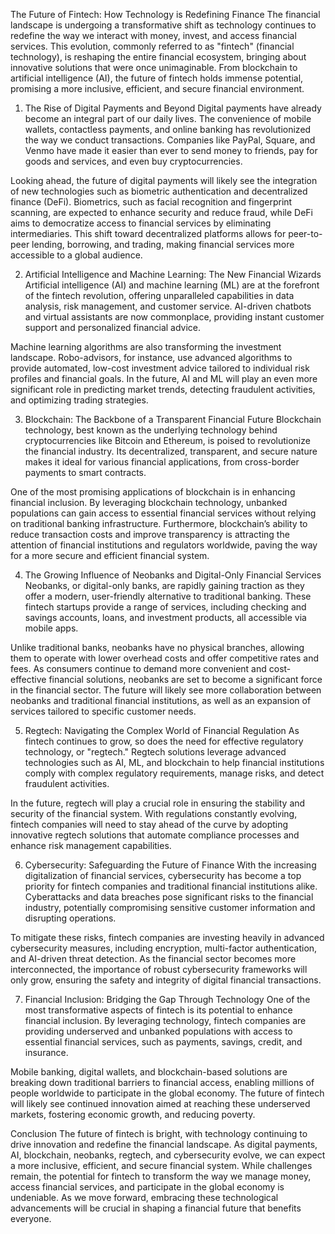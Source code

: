 
The Future of Fintech: How Technology is Redefining Finance
The financial landscape is undergoing a transformative shift as technology continues to redefine the way we interact with money, invest, and access financial services. This evolution, commonly referred to as "fintech" (financial technology), is reshaping the entire financial ecosystem, bringing about innovative solutions that were once unimaginable. From blockchain to artificial intelligence (AI), the future of fintech holds immense potential, promising a more inclusive, efficient, and secure financial environment.

1. The Rise of Digital Payments and Beyond
Digital payments have already become an integral part of our daily lives. The convenience of mobile wallets, contactless payments, and online banking has revolutionized the way we conduct transactions. Companies like PayPal, Square, and Venmo have made it easier than ever to send money to friends, pay for goods and services, and even buy cryptocurrencies.

Looking ahead, the future of digital payments will likely see the integration of new technologies such as biometric authentication and decentralized finance (DeFi). Biometrics, such as facial recognition and fingerprint scanning, are expected to enhance security and reduce fraud, while DeFi aims to democratize access to financial services by eliminating intermediaries. This shift toward decentralized platforms allows for peer-to-peer lending, borrowing, and trading, making financial services more accessible to a global audience.

2. Artificial Intelligence and Machine Learning: The New Financial Wizards
Artificial intelligence (AI) and machine learning (ML) are at the forefront of the fintech revolution, offering unparalleled capabilities in data analysis, risk management, and customer service. AI-driven chatbots and virtual assistants are now commonplace, providing instant customer support and personalized financial advice.

Machine learning algorithms are also transforming the investment landscape. Robo-advisors, for instance, use advanced algorithms to provide automated, low-cost investment advice tailored to individual risk profiles and financial goals. In the future, AI and ML will play an even more significant role in predicting market trends, detecting fraudulent activities, and optimizing trading strategies.

3. Blockchain: The Backbone of a Transparent Financial Future
Blockchain technology, best known as the underlying technology behind cryptocurrencies like Bitcoin and Ethereum, is poised to revolutionize the financial industry. Its decentralized, transparent, and secure nature makes it ideal for various financial applications, from cross-border payments to smart contracts.

One of the most promising applications of blockchain is in enhancing financial inclusion. By leveraging blockchain technology, unbanked populations can gain access to essential financial services without relying on traditional banking infrastructure. Furthermore, blockchain’s ability to reduce transaction costs and improve transparency is attracting the attention of financial institutions and regulators worldwide, paving the way for a more secure and efficient financial system.

4. The Growing Influence of Neobanks and Digital-Only Financial Services
Neobanks, or digital-only banks, are rapidly gaining traction as they offer a modern, user-friendly alternative to traditional banking. These fintech startups provide a range of services, including checking and savings accounts, loans, and investment products, all accessible via mobile apps.

Unlike traditional banks, neobanks have no physical branches, allowing them to operate with lower overhead costs and offer competitive rates and fees. As consumers continue to demand more convenient and cost-effective financial solutions, neobanks are set to become a significant force in the financial sector. The future will likely see more collaboration between neobanks and traditional financial institutions, as well as an expansion of services tailored to specific customer needs.

5. Regtech: Navigating the Complex World of Financial Regulation
As fintech continues to grow, so does the need for effective regulatory technology, or "regtech." Regtech solutions leverage advanced technologies such as AI, ML, and blockchain to help financial institutions comply with complex regulatory requirements, manage risks, and detect fraudulent activities.

In the future, regtech will play a crucial role in ensuring the stability and security of the financial system. With regulations constantly evolving, fintech companies will need to stay ahead of the curve by adopting innovative regtech solutions that automate compliance processes and enhance risk management capabilities.

6. Cybersecurity: Safeguarding the Future of Finance
With the increasing digitalization of financial services, cybersecurity has become a top priority for fintech companies and traditional financial institutions alike. Cyberattacks and data breaches pose significant risks to the financial industry, potentially compromising sensitive customer information and disrupting operations.

To mitigate these risks, fintech companies are investing heavily in advanced cybersecurity measures, including encryption, multi-factor authentication, and AI-driven threat detection. As the financial sector becomes more interconnected, the importance of robust cybersecurity frameworks will only grow, ensuring the safety and integrity of digital financial transactions.

7. Financial Inclusion: Bridging the Gap Through Technology
One of the most transformative aspects of fintech is its potential to enhance financial inclusion. By leveraging technology, fintech companies are providing underserved and unbanked populations with access to essential financial services, such as payments, savings, credit, and insurance.

Mobile banking, digital wallets, and blockchain-based solutions are breaking down traditional barriers to financial access, enabling millions of people worldwide to participate in the global economy. The future of fintech will likely see continued innovation aimed at reaching these underserved markets, fostering economic growth, and reducing poverty.

Conclusion
The future of fintech is bright, with technology continuing to drive innovation and redefine the financial landscape. As digital payments, AI, blockchain, neobanks, regtech, and cybersecurity evolve, we can expect a more inclusive, efficient, and secure financial system. While challenges remain, the potential for fintech to transform the way we manage money, access financial services, and participate in the global economy is undeniable. As we move forward, embracing these technological advancements will be crucial in shaping a financial future that benefits everyone.
